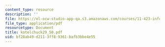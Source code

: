```yaml
---
content_type: resource
description: ''
file: https://ol-ocw-studio-app-qa.s3.amazonaws.com/courses/11-423-information-and-communication-technologies-in-community-development-spring-2004/bf28ab49d2113ff89361bafb3bbe4e55_kotelchuck29_50.pdf
file_type: application/pdf
resourcetype: Document
title: kotelchuck29_50.pdf
uid: bf28ab49-d211-3ff8-9361-bafb3bbe4e55
---
```

